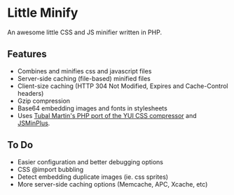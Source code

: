 # Little Minify #

An awesome little CSS and JS minifier written in PHP.

## Features ##

- Combines and minifies css and javascript files
- Server-side caching (file-based) minified files
- Client-size caching (HTTP 304 Not Modified, Expires and Cache-Control headers)
- Gzip compression
- Base64 embedding images and fonts in stylesheets
- Uses [Tubal Martin's PHP port of the YUI CSS compressor](https://github.com/tubalmartin/YUI-CSS-compressor-PHP-port) and [JSMinPlus](http://crisp.tweakblogs.net/blog/cat/716).

## To Do ##

- Easier configuration and better debugging options
- CSS @import bubbling
- Detect embedding duplicate images (ie. css sprites)
- More server-side caching options (Memcache, APC, Xcache, etc)